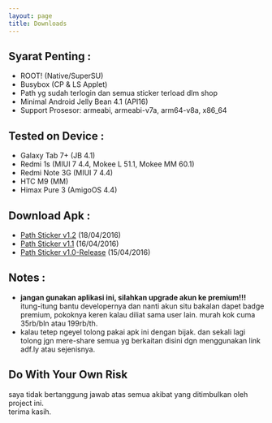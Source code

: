 ```yaml
---
layout: page
title: Downloads
---
```


## Syarat Penting :

* ROOT! (Native/SuperSU)
* Busybox (CP & LS Applet)
* Path yg sudah terlogin dan semua sticker terload dlm shop
* Minimal Android Jelly Bean 4.1 (API16)
* Support Prosesor: armeabi, armeabi-v7a, arm64-v8a, x86_64

## Tested on Device :

* Galaxy Tab 7+ (JB 4.1)
* Redmi 1s (MIUI 7 4.4, Mokee L 51.1, Mokee MM 60.1)
* Redmi Note 3G (MIUI 7 4.4)
* HTC M9 (MM)
* Himax Pure 3 (AmigoOS 4.4)

## Download Apk :

* [Path Sticker v1.2](https://www.dropbox.com/s/tbed5q7edj8wm2b/com.path.sticker_v1.2.apk?dl=0) (18/04/2016)
* [Path Sticker v1.1](https://www.dropbox.com/s/iaaqr2ag49tu4ec/com.path.sticker_v1.1.apk?dl=0)  (16/04/2016)
* [Path Sticker v1.0-Release](https://www.dropbox.com/s/toubs9xqvkd01rp/com.path.sticker_v1.0_release.apk?dl=0) (15/04/2016)

## Notes :

* **jangan gunakan aplikasi ini, silahkan upgrade akun ke premium!!!** itung-itung bantu developernya dan nanti akun situ bakalan dapet badge premium, pokoknya keren kalau diliat sama user lain. murah kok cuma 35rb/bln atau 199rb/th.
* kalau tetep ngeyel tolong pakai apk ini dengan bijak. dan sekali lagi tolong jgn mere-share semua yg berkaitan disini dgn menggunakan link adf.ly atau sejenisnya.

## Do With Your Own Risk

saya tidak bertanggung jawab atas semua akibat yang ditimbulkan oleh project ini.  
terima kasih.
